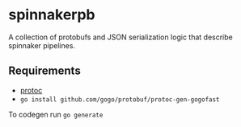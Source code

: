 # spinnakerpb

A collection of protobufs and JSON serialization logic that describe spinnaker pipelines.

## Requirements

* [protoc](https://developers.google.com/protocol-buffers/docs/downloads)
* `go install github.com/gogo/protobuf/protoc-gen-gogofast`


To codegen run `go generate` 
